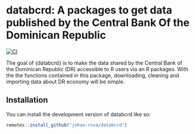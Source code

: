 # databcrd: A packages to get data published by the Central Bank Of the Dominican Republic

<!-- badges: start -->
[![CI](https://github.com/johan-rosa/databcrd/actions/workflows/main.yml/badge.svg)](https://github.com/johan-ros/databcrd/actions/workflows/main.yml)
<!-- badges: end -->

The goal of {databcrd} is to make the data shared by the Central Bank of the Dominican Republic (DR) accessible to R users via an R packages.
With the the functions contained in this package, downloading, cleaning and importing data about DR economy will be simple.

## Installation

You can install the development version of databcrd like so:

``` r
remotes::install_github("johan-rosa/databcrd")
```
